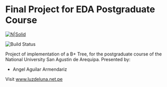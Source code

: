 # Final Project for EDA Postgraduate Course

[![N|Solid](https://www.unsa.edu.pe/wp-content/themes/unsatheme/img/logo-unsa.png)](https://www.unsa.edu.pe)

![Build Status](https://travis-ci.org/joemccann/dillinger.svg?branch=master)

Project of implementation of a B+ Tree, for the postgraduate course of the National University San Agustin de Arequipa.
Presented by:

  - Angel Aguilar Armendariz
  
Visit www.luzdeluna.net.pe
